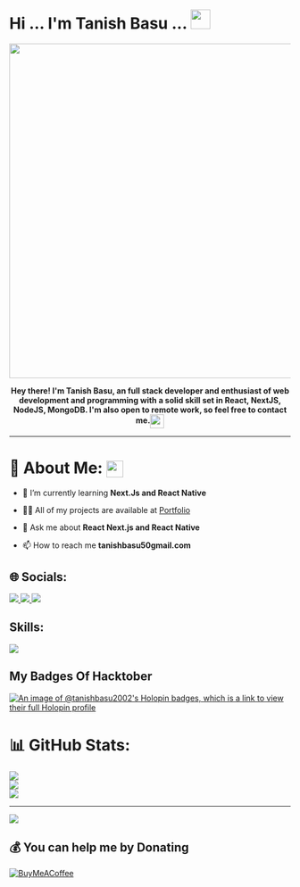 # Hi ... I'm Tanish Basu ... <img src="https://user-images.githubusercontent.com/106914208/213784696-b80e8b33-736a-476e-9e30-c9ec6dbcb6ea.gif" width="35" />
<div align="center">
<img src="https://user-images.githubusercontent.com/106914208/213787558-aac27827-0e53-4125-9de9-23d6e18470ec.gif" width="600"/>

<b>**Hey there! I'm Tanish Basu, an full stack developer and enthusiast of web development and programming with a solid skill set in React, NextJS, NodeJS, MongoDB. I'm also open to remote work, so feel free to contact me.**</b><img align="center" src="https://user-images.githubusercontent.com/106914208/213798287-746b0702-c178-4d5f-a19a-f44a03ac3465.gif" width="25" />
</div>

---

# 💫 About Me: <img align="center" src="https://user-images.githubusercontent.com/106914208/213806625-795bf34c-ff4c-47ec-a094-c2b538209d9e.gif" width="30" />

- 🌱 I’m currently learning **Next.Js and React Native**

- 👨‍💻 All of my projects are available at [Portfolio](tanish-basu-portfolio.netlify.app)

- 💬 Ask me about **React Next.js and React Native**

- 📫 How to reach me **tanishbasu50gmail.com**
## 🌐 Socials:
  <a href="https://www.linkedin.com/in/tanish-basu/">
    <img src="https://skillicons.dev/icons?i=linkedin" />
  </a>
  <a href="https://twitter.com/TanishBasu60653">
    <img src="https://skillicons.dev/icons?i=twitter" />
  </a>
  <a href="https://www.linkedin.com/in/tanish-basu/">
    <img src="https://skillicons.dev/icons?i=instagram" />
  </a>

## Skills:

  <a href="https://skillicons.dev">
    <img src="https://skillicons.dev/icons?i=html,css,tailwind,js,ts,nodejs,react,express,vite,nextjs,prisma,git,github,githubactions,mysql,mongodb,supabase,netlify,vercel,vscode,docker,cpp,java,python,linux" />
  </a>
  
## My Badges Of Hacktober
[![An image of @tanishbasu2002's Holopin badges, which is a link to view their full Holopin profile](https://holopin.me/tanishbasu2002)](https://holopin.io/@tanishbasu2002)
<br>
# 📊 GitHub Stats:
![](https://github-readme-stats.vercel.app/api?username=TanishBasu2002&theme=dark&hide_border=false&include_all_commits=false&count_private=true)<br/>
![](https://github-readme-streak-stats.herokuapp.com/?user=TanishBasu2002&theme=dark&hide_border=false)<br/>
![](https://github-readme-stats.vercel.app/api/top-langs/?username=TanishBasu2002&theme=dark&hide_border=false&include_all_commits=false&count_private=true&layout=compact)

---
[![](https://visitcount.itsvg.in/api?id=TanishBasu2002&icon=5&color=12)](https://visitcount.itsvg.in)

  ## 💰 You can help me by Donating
  [![BuyMeACoffee](https://img.shields.io/badge/Buy%20Me%20a%20Coffee-ffdd00?style=for-the-badge&logo=buy-me-a-coffee&logoColor=black)](https://buymeacoffee.com/tanishbasu) 

  
<!-- Proudly created with GPRM ( https://gprm.itsvg.in ) -->

